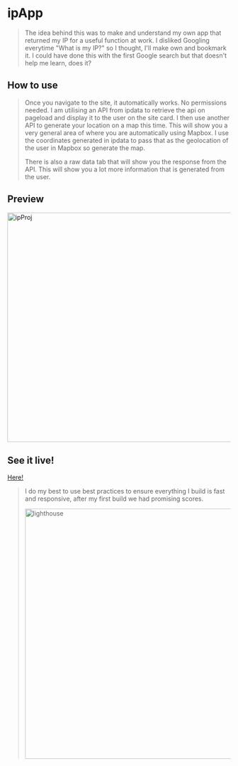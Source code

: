 # ipApp

> The idea behind this was to make and understand my own app that returned my IP for a useful function at work. I disliked Googling everytime "What is my IP?" so I thought, I'll make own and bookmark it. I could have done this with the first Google search but that doesn't help me learn, does it? 

## How to use
> Once you navigate to the site, it automatically works. No permissions needed. I am utilising an API from ipdata to retrieve the api on pageload and display it to the user on the site card. I then use another API to generate your location on a map this time. This will show you a very general area of where you are automatically using Mapbox. I use the coordinates generated in ipdata to pass that as the geolocation of the user in Mapbox so generate the map. 
>
>There is also a raw data tab that will show you the response from the API. This will show you a lot more information that is generated from the user.

## Preview
<img width="516" alt="ipProj" src="https://user-images.githubusercontent.com/67240269/183888720-cee1ed78-92b9-4373-bb68-0ed7e611c01c.png">

## See it live!
[Here!](https://ip-checker.shanechaffe.repl.co/)

> I do my best to use best practices to ensure everything I build is fast and responsive, after my first build we had promising scores.
> 
> <img width="563" alt="lighthouse" src="https://user-images.githubusercontent.com/67240269/183891831-91d994a5-18b5-4778-89df-e1bf8a2bbce7.png">
